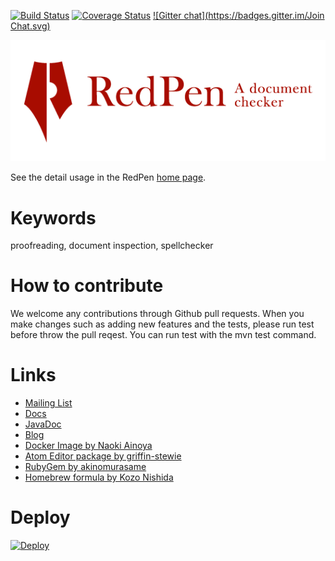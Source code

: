 [![Build Status](https://travis-ci.org/recruit-tech/redpen.svg?branch=master)](https://travis-ci.org/recruit-tech/redpen)
[![Coverage Status](https://coveralls.io/repos/recruit-tech/redpen/badge.png)](https://coveralls.io/r/recruit-tech/redpen)
[![Gitter chat](https://badges.gitter.im/Join Chat.svg)](https://gitter.im/recruit-tech/redpen)

<p align="center">
   <a href="http://redpen.cc"><img src="logo/redpen-logo.png"/></a>
</p>

See the detail usage in the RedPen [home page](http://redpen.cc/).

Keywords
========

proofreading,  document inspection, spellchecker

How to contribute
==================

We welcome any contributions through Github pull requests. When you make changes such as adding new features and the tests,
please run test before throw the pull reqest. You can run test with the mvn test command.

Links
======

* [Mailing List](https://groups.google.com/forum/#!forum/redpen-validator)
* [Docs](http://redpen.cc/docs.html)
* [JavaDoc](http://redpen.cc/javadoc/1.1/index.html)
* [Blog](http://blog.redpen.cc)
* [Docker Image by Naoki Ainoya](https://registry.hub.docker.com/u/ainoya/redpen-server/)
* [Atom Editor package by griffin-stewie](https://atom.io/packages/redpen)
* [RubyGem by akinomurasame](https://rubygems.org/gems/redpen_ruby)
* [Homebrew formula by Kozo Nishida](http://braumeister.org/formula/redpen)

Deploy
======
[![Deploy](https://www.herokucdn.com/deploy/button.png)](https://heroku.com/deploy)
